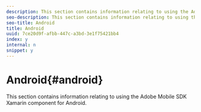```yaml
---
description: This section contains information relating to using the Adobe Mobile SDK Xamarin component for Android.
seo-description: This section contains information relating to using the Adobe Mobile SDK Xamarin component for Android.
seo-title: Android
title: Android
uuid: 7ce20d9f-afbb-447c-a3bd-3e1f75421bb4
index: y
internal: n
snippet: y
---
```


# Android{#android}

This section contains information relating to using the Adobe Mobile SDK Xamarin component for Android.


